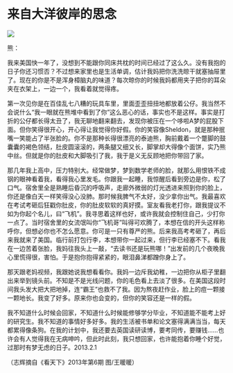 # 来自大洋彼岸的思念

![](http://www.yilinzazhi.com/images/yili/yili201313/yili20131362-1-l.jpg)

熊： 

我来美国快一年了，没想到不能跟你同床共枕的时间已经过了这么久。没有我抱的日子你还习惯否？不过想来家里也是生活单调，估计我妈把你洗洗晾干就塞抽屉里了。现在的你是不是浑身樟脑丸的味道？每次晾你的时候我妈都用夹子把你的耳朵夹在衣架上，一边一个，我看着就觉得疼。 

第一次见你是在百佳乱七八糟的玩具车里，里面歪歪扭扭地都放着公仔。我当然不会说什么“我一眼就在熊堆中看到了你”这么恶心的话，事实也不是这样。事实是打折的公仔都长得太丑了，我无聊地翻来翻去，发现你被压在一个哆啦A梦的屁股下面。但你笑得很开心，开心得让我觉得你好假。你的笑容像Sheldon，就是那种抿嘴一笑能占了半张脸的。你不是那种长得很漂亮的泰迪熊，胸前戴着一个蹩脚的鼓囊囊的褐色领结，肚皮圆滚滚的，两条腿又细又长，脚掌却大得像个面饼，实乃熊中丝。但就是你的肚皮和大脚吸引了我，我于是义无反顾地把你带回了家。 

那几年我上高中，压力特别大。经常做梦，梦到数学老师的脸，就那么用恨铁不成钢的眼神看着我，看得我心里发毛。你跟我一起睡，我惊醒后看到旁边是你，松了口气。宿舍里全是熟睡后昏沉的呼吸声，走廊外微弱的灯光透进来照到你的脸上，你还是像白天一样笑得没心没肺。那时候我脾气不太好，没少拿你出气。我最喜欢在考试考砸后狂戳你肚皮，你的肚皮软软的真好摸。室友看我老打你，跟我提议不如为你起个名儿，曰“飞机”。我寻思着这样也好，或许我就会控制住自己，少打你一点了。当时宿舍里的女流氓叫你“飞机哥”叫得可欢腾了，本想在信的开头这样称呼你，但想必你也不怎么愿意。你可是一只有尊严的熊。后来我高考考砸了，再后来我就来了美国。临行前打包行李，本想带你一起过来，但行李已经塞不下。看我在一边苦着张脸，我妈往我头上一敲，“去读书还是玩熊哪！”出发前的几个夜晚我心里慌得很，害怕。于是抱你抱得紧紧的，眼泪鼻涕都蹭你身上了。 

那天跟老妈视频，我跟她说我想看看你。我妈一边斥我幼稚，一边把你从柜子里翻出来举到镜头前。不知是不是光线问题，你的毛色看上去淡了很多。在美国这段时间我头发大把大把地掉，连“霸王”也救不了我。因为熬夜赶作业，脸上的痘一颗接一颗地长。我变了好多。原来你也会变的，但你的笑容还是一样的假。 

我不知道什么时候会回家，不知道什么时候能修够学分毕业，不知道能不能考上好的研究生。我不知道的事情好多好多。我的生活被书单和论文塞得满满当当，每天都累得像条狗。在我的计划中，我还要去英国读研读博，要考同传，要赚钱……也许会有人觉得我在无病呻吟，但此时此刻，我只想回家，也许能抱着你睡个好觉，过那时有梦无虑的日子。2013.2.1 

（志辉摘自《看天下》2013年第6期 图/王暖暖）